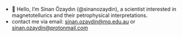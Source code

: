 - 👋 Hello, I’m Sinan Özaydın (@sinanozaydin), a scientist interested in magnetotellurics and their petrophysical interpretations.
- contact me via email: sinan.ozaydin@mq.edu.au or sinan.ozaydin@protonmail.com
